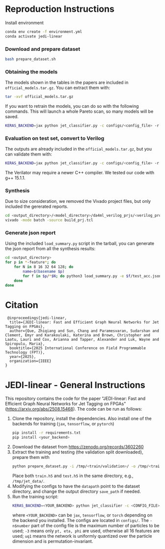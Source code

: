 # Reproduction Instructions

Install environment

```bash
conda env create -f environment.yml
conda activate jedi-linear
```

### Download and prepare dataset

```bash
bash prepare_dataset.sh
```


### Obtaining the models

The models shown in the tables in the papers are included in `official_models.tar.gz`.
You can extract them with:

```bash
tar -xvf official_models.tar.gz
```

If you want to retrain the models, you can do so with the following commands.
This will launch a whole Pareto scan, so many models will be saved.

```bash
KERAS_BACKEND=jax python jet_classifier.py -c configs/<config_file> -r train
```

### Evaluation on test set, convert to Verilog

The outputs are already included in the `official_models.tar.gz`, but you can validate them with:

```bash
KERAS_BACKEND=jax python jet_classifier.py -c configs/<config_file> -r test verilog
```

The Verilator may require a newer C++ compiler. We tested our code with g++ 15.1.1.

### Synthesis

Due to size consideration, we removed the Vivado project files, but only included the gererated reports.

```bash
cd <output_directory>/<model_directory>/da4ml_verilog_prjs/<verilog_project>
vivado -mode batch -source build_prj.tcl
```

### Generate json report

Using the included `load_summary.py` script in the tarball, you can generate the json report from all the synthesis results:

```bash
cd <output_directory>
for p in *-feature*; do
    for N in 8 16 32 64 128; do
        name=$(basename $p)
        for f in $p/*$N; do python3 load_summary.py -e $f/test_acc.json $f/da4ml_verilog_prjs/* -o summary/$N-particle-$name.json; done
    done
done
```

# Citation

```{=latex}
 @inproceedings{jedi-linear,
  title={JEDI-linear: Fast and Efficient Graph Neural Networks for Jet Tagging on FPGAs},
  author={Que, Zhiqiang and Sun, Chang and Paramesvaran, Sudarshan and Clement, Emyr and Karakoulaki, Katerina and Brown, Christopher and Laatu, Lauri and Cox, Arianna and Tapper, Alexander and Luk, Wayne and Spiropulu, Maria},
  booktitle={2025 International Conference on Field Programmable Technology (FPT)},
  year={2025},
  organization={IEEE}
}
```


# JEDI-linear - General Instructions


This repository contains the code for the paper "JEDI-linear: Fast and Efficient Graph Neural Networks for Jet Tagging on FPGAs" (https://arxiv.org/abs/2508.15468). The code can be run as follows:

1. Clone the repository, install the dependencies. Also install one of the backends for training (`jax`, `tensorflow`, or `pytorch`)
   ```bash
   pip install -r requirements.txt
   pip install <your_backend>
   ```
2. Download the dataset from https://zenodo.org/records/3602260
3. Extract the training and testing (the validation split downloaded), prepare them with
   ```bash
   python prepare_dataset.py -i /tmp/<train/validation>/ -o /tmp/<train/test>.h5 -j <n_processes>
   ```
   Place both `train.h5` and `test.h5` in the same directory, e.g., `/tmp/jet_data/`.
4. Modifying the configs to have the `datapath` point to the dataset directory, and change the output directory `save_path` if needed.
5. Run the training script:
   ```bash
   KERAS_BACKEND=<YOUR_BACKEND> python jet_classifier -c <CONFIG_FILE> -r train test verilog
   ```
   where `<YOUR_BACKEND>` can be `jax`, `tensorflow`, or `torch` depending on the backend you installed.
   The configs are located in `configs/`.
   The `-n$number` part of the config file is the maximum number of particles to be used; `-3` means only `pt, eta, phi` are used, otherwise all 16 features are used; `uq1` means the network is uniformly quantized over the particle dimension and is permutation-invariant.


